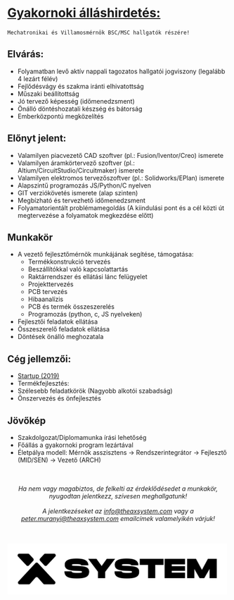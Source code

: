 # [Gyakornoki álláshirdetés:](../README.md)

```
Mechatronikai és Villamosmérnök BSC/MSC hallgatók részére!
```

## Elvárás:
- Folyamatban levő aktív nappali tagozatos hallgatói jogviszony (legalább 4 lezárt félév)
- Fejlődésvágy és szakma iránti elhivatottság
- Műszaki beállítottság
- Jó tervező képesség (időmenedzsment)
- Önálló döntéshozatali készség és bátorság
- Emberközpontú megközelítés

## Előnyt jelent:
- Valamilyen piacvezető CAD szoftver (pl.: Fusion/Iventor/Creo) ismerete
- Valamilyen áramkörtervező szoftver (pl.: Altium/CircuitStudio/Circuitmaker) ismerete
- Valamilyen elektromos tervezőszoftver (pl.: Solidworks/EPlan) ismerete
- Alapszintű programozás JS/Python/C nyelven
- GIT verziókövetés ismerete (alap szinten)
- Megbízható és tervezhető időmenedzsment
- Folyamatorientált problémamegoldás (A kiindulási pont és a cél közti út megtervezése a folyamatok megkezdése előtt)
 
## Munkakör
- A vezető fejlesztőmérnök munkájának segítése, támogatása:
  - Termékkonstrukció tervezés
  - Beszállítókkal való kapcsolattartás
  - Raktárrendszer és ellátási lánc felügyelet
  - Projekttervezés
  - PCB tervezés
  - Hibaanalízis
  - PCB és termék összeszerelés
  - Programozás (python, c, JS nyelveken)
- Fejlesztői feladatok ellátása
- Összeszerelő feladatok ellátása
- Döntések önálló meghozatala

## Cég jellemzői:
- [Startup (2019)](https://theaxsystem.com/)
- Termékfejlesztés:
- Szélesebb feladatkörök (Nagyobb alkotói szabadság)
- Önszervezés és önfejlesztés

## Jövőkép
- Szakdolgozat/Diplomamunka írási lehetőség
- Főállás a gyakornoki program lezártával
- Életpálya modell: Mérnök asszisztens -> Rendszerintegrátor -> Fejlesztő (MID/SEN) -> Vezető (ARCH)

<p align="center">
<br><br>
<i>Ha nem vagy magabiztos, de felkelti az érdeklődésedet a munkakör, nyugodtan jelentkezz, szívesen meghallgatunk!<br><br>A jelentkezéseket az <a href="mailto: info@theaxsystem.com">info@theaxsystem.com</a> vagy a <a href="mailto: peter.muranyi@theaxsystem.com">peter.muranyi@theaxsystem.com</a> emailcímek valamelyikén várjuk!</i>
</p>

<p align="center">
<br><br>
<img src="..\static\axsystem_logo_monochrome.png"
     alt="https://theaxsystem.com/"
     style="float: middle; margin-right: 10px;"
     width="500" />
</p>